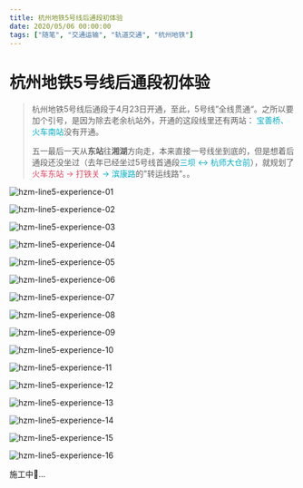 ```yaml
---
title: 杭州地铁5号线后通段初体验
date: 2020/05/06 00:00:00
tags: ["随笔", "交通运输", "轨道交通", "杭州地铁"]
---
```


# 杭州地铁5号线后通段初体验

<ClientOnly>
  <display-bar :displayData="$frontmatter"></display-bar>
</ClientOnly>

> 杭州地铁5号线后通段于4月23日开通，至此，5号线”全线贯通“。之所以要加个引号，是因为除去老余杭站外，开通的这段线里还有两站： <font color="#00AEC7">宝善桥、火车南站</font>没有开通。
>
> 五一最后一天从**东站**往**湘湖**方向走，本来直接一号线坐到底的，但是想着后通段还没坐过（去年已经坐过5号线首通段<font color="#00AEC7">三坝 <-> 杭师大仓前</font>），就规划了<font color="#DF4661">火车东站 -> 打铁关</font><font color="#00AEC7"> -> 滨康路</font>的"转运线路"。。

![hzm-line5-experience-01](/images/life&hobby/transportation/hzm-line5-experience-01.jpg)

![hzm-line5-experience-02](/images/life&hobby/transportation/hzm-line5-experience-02.jpg)

![hzm-line5-experience-03](/images/life&hobby/transportation/hzm-line5-experience-03.jpg)

![hzm-line5-experience-04](/images/life&hobby/transportation/hzm-line5-experience-04.jpg)

![hzm-line5-experience-05](/images/life&hobby/transportation/hzm-line5-experience-05.jpg)

![hzm-line5-experience-06](/images/life&hobby/transportation/hzm-line5-experience-06.jpg)

![hzm-line5-experience-07](/images/life&hobby/transportation/hzm-line5-experience-07.jpg)

![hzm-line5-experience-08](/images/life&hobby/transportation/hzm-line5-experience-08.jpg)

![hzm-line5-experience-09](/images/life&hobby/transportation/hzm-line5-experience-09.jpg)

![hzm-line5-experience-10](/images/life&hobby/transportation/hzm-line5-experience-10.jpg)

![hzm-line5-experience-11](/images/life&hobby/transportation/hzm-line5-experience-11.jpg)

![hzm-line5-experience-12](/images/life&hobby/transportation/hzm-line5-experience-12.jpg)

![hzm-line5-experience-13](/images/life&hobby/transportation/hzm-line5-experience-13.jpg)

![hzm-line5-experience-14](/images/life&hobby/transportation/hzm-line5-experience-14.jpg)

![hzm-line5-experience-15](/images/life&hobby/transportation/hzm-line5-experience-15.jpg)

![hzm-line5-experience-16](/images/life&hobby/transportation/hzm-line5-experience-16.jpg)

施工中🚧...